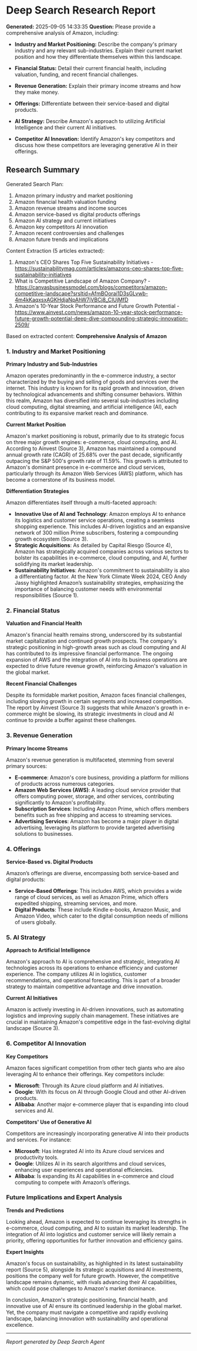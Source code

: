# Deep Search Research Report

**Generated:** 2025-09-05 14:33:35
**Question:** Please provide a comprehensive analysis of Amazon, including:

* **Industry and Market Positioning:** Describe the company's primary industry and any relevant sub-industries. Explain their current market position and how they differentiate themselves within this landscape.

* **Financial Status:** Detail their current financial health, including valuation, funding, and recent financial challenges.

* **Revenue Generation:** Explain their primary income streams and how they make money.

* **Offerings:** Differentiate between their service-based and digital products.

* **AI Strategy:** Describe Amazon's approach to utilizing Artificial Intelligence and their current AI initiatives.

* **Competitor AI Innovation:** Identify Amazon's key competitors and discuss how these competitors are leveraging generative AI in their offerings.

## Research Summary


Generated Search Plan:
1. Amazon primary industry and market positioning
2. Amazon financial health valuation funding
3. Amazon revenue streams and income sources
4. Amazon service-based vs digital products offerings
5. Amazon AI strategy and current initiatives
6. Amazon key competitors AI innovation
7. Amazon recent controversies and challenges
8. Amazon future trends and implications

Content Extraction (5 articles extracted):
1. Amazon's CEO Shares Top Five Sustainability Initiatives - https://sustainabilitymag.com/articles/amazons-ceo-shares-top-five-sustainability-initiatives
2. What is Competitive Landscape of Amazon Company? - https://canvasbusinessmodel.com/blogs/competitors/amazon-competitive-landscape?srsltid=AfmBOorai1D3sGLvwb-4m4kKaqxsxAGKHdjaNpAhW7jVBCj8_CIUjMfD
3. Amazon's 10-Year Stock Performance and Future Growth Potential - https://www.ainvest.com/news/amazon-10-year-stock-performance-future-growth-potential-deep-dive-compounding-strategic-innovation-2509/

Based on extracted content:
**Comprehensive Analysis of Amazon**

### 1. Industry and Market Positioning

**Primary Industry and Sub-Industries**

Amazon operates predominantly in the e-commerce industry, a sector characterized by the buying and selling of goods and services over the internet. This industry is known for its rapid growth and innovation, driven by technological advancements and shifting consumer behaviors. Within this realm, Amazon has diversified into several sub-industries including cloud computing, digital streaming, and artificial intelligence (AI), each contributing to its expansive market reach and dominance.

**Current Market Position**

Amazon's market positioning is robust, primarily due to its strategic focus on three major growth engines: e-commerce, cloud computing, and AI. According to Ainvest (Source 3), Amazon has maintained a compound annual growth rate (CAGR) of 25.68% over the past decade, significantly outpacing the S&P 500's growth rate of 11.59%. This growth is attributed to Amazon's dominant presence in e-commerce and cloud services, particularly through its Amazon Web Services (AWS) platform, which has become a cornerstone of its business model.

**Differentiation Strategies**

Amazon differentiates itself through a multi-faceted approach:
- **Innovative Use of AI and Technology**: Amazon employs AI to enhance its logistics and customer service operations, creating a seamless shopping experience. This includes AI-driven logistics and an expansive network of 300 million Prime subscribers, fostering a compounding growth ecosystem (Source 3).
- **Strategic Acquisitions**: As detailed by Capital Riesgo (Source 4), Amazon has strategically acquired companies across various sectors to bolster its capabilities in e-commerce, cloud computing, and AI, further solidifying its market leadership.
- **Sustainability Initiatives**: Amazon's commitment to sustainability is also a differentiating factor. At the New York Climate Week 2024, CEO Andy Jassy highlighted Amazon’s sustainability strategies, emphasizing the importance of balancing customer needs with environmental responsibilities (Source 1).

### 2. Financial Status

**Valuation and Financial Health**

Amazon's financial health remains strong, underscored by its substantial market capitalization and continued growth prospects. The company's strategic positioning in high-growth areas such as cloud computing and AI has contributed to its impressive financial performance. The ongoing expansion of AWS and the integration of AI into its business operations are expected to drive future revenue growth, reinforcing Amazon's valuation in the global market.

**Recent Financial Challenges**

Despite its formidable market position, Amazon faces financial challenges, including slowing growth in certain segments and increased competition. The report by Ainvest (Source 3) suggests that while Amazon's growth in e-commerce might be slowing, its strategic investments in cloud and AI continue to provide a buffer against these challenges.

### 3. Revenue Generation

**Primary Income Streams**

Amazon's revenue generation is multifaceted, stemming from several primary sources:
- **E-commerce**: Amazon's core business, providing a platform for millions of products across numerous categories.
- **Amazon Web Services (AWS)**: A leading cloud service provider that offers computing power, storage, and other services, contributing significantly to Amazon's profitability.
- **Subscription Services**: Including Amazon Prime, which offers members benefits such as free shipping and access to streaming services.
- **Advertising Services**: Amazon has become a major player in digital advertising, leveraging its platform to provide targeted advertising solutions to businesses.

### 4. Offerings

**Service-Based vs. Digital Products**

Amazon’s offerings are diverse, encompassing both service-based and digital products:
- **Service-Based Offerings**: This includes AWS, which provides a wide range of cloud services, as well as Amazon Prime, which offers expedited shipping, streaming services, and more.
- **Digital Products**: These include Kindle e-books, Amazon Music, and Amazon Video, which cater to the digital consumption needs of millions of users globally.

### 5. AI Strategy

**Approach to Artificial Intelligence**

Amazon's approach to AI is comprehensive and strategic, integrating AI technologies across its operations to enhance efficiency and customer experience. The company utilizes AI in logistics, customer recommendations, and operational forecasting. This is part of a broader strategy to maintain competitive advantage and drive innovation.

**Current AI Initiatives**

Amazon is actively investing in AI-driven innovations, such as automating logistics and improving supply chain management. These initiatives are crucial in maintaining Amazon's competitive edge in the fast-evolving digital landscape (Source 3).

### 6. Competitor AI Innovation

**Key Competitors**

Amazon faces significant competition from other tech giants who are also leveraging AI to enhance their offerings. Key competitors include:
- **Microsoft**: Through its Azure cloud platform and AI initiatives.
- **Google**: With its focus on AI through Google Cloud and other AI-driven products.
- **Alibaba**: Another major e-commerce player that is expanding into cloud services and AI.

**Competitors' Use of Generative AI**

Competitors are increasingly incorporating generative AI into their products and services. For instance:
- **Microsoft**: Has integrated AI into its Azure cloud services and productivity tools.
- **Google**: Utilizes AI in its search algorithms and cloud services, enhancing user experiences and operational efficiencies.
- **Alibaba**: Is expanding its AI capabilities in e-commerce and cloud computing to compete with Amazon’s offerings.

### Future Implications and Expert Analysis

**Trends and Predictions**

Looking ahead, Amazon is expected to continue leveraging its strengths in e-commerce, cloud computing, and AI to sustain its market leadership. The integration of AI into logistics and customer service will likely remain a priority, offering opportunities for further innovation and efficiency gains.

**Expert Insights**

Amazon's focus on sustainability, as highlighted in its latest sustainability report (Source 5), alongside its strategic acquisitions and AI investments, positions the company well for future growth. However, the competitive landscape remains dynamic, with rivals advancing their AI capabilities, which could pose challenges to Amazon's market dominance.

In conclusion, Amazon's strategic positioning, financial health, and innovative use of AI ensure its continued leadership in the global market. Yet, the company must navigate a competitive and rapidly evolving landscape, balancing innovation with sustainability and operational excellence.

---
*Report generated by Deep Search Agent*
